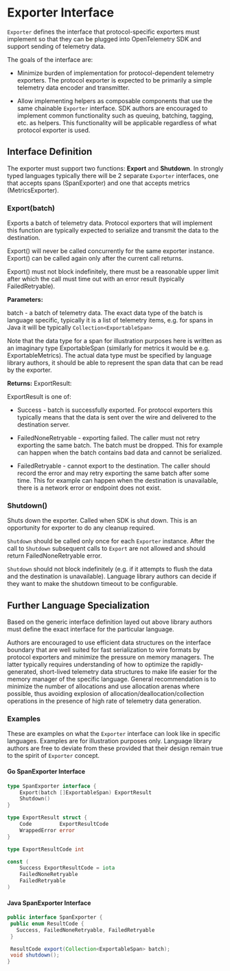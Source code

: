 # Exporter Interface

`Exporter` defines the interface that protocol-specific exporters must implement so that they can be plugged into OpenTelemetry SDK and support sending of telemetry data.

The goals of the interface are:

- Minimize burden of implementation for protocol-dependent telemetry exporters. The protocol exporter is expected to be primarily a simple telemetry data encoder and transmitter.

- Allow implementing helpers as composable components that use the same chainable `Exporter` interface. SDK authors are encouraged to implement common functionality such as queuing, batching, tagging, etc. as helpers. This functionality will be applicable regardless of what protocol exporter is used.

## Interface Definition

The exporter must support two functions: **Export** and **Shutdown**. In strongly typed languages typically there will be 2 separate `Exporter` interfaces, one that accepts spans (SpanExporter) and one that accepts metrics (MetricsExporter).

### Export(batch)

Exports a batch of telemetry data. Protocol exporters that will implement this function are typically expected to serialize and transmit the data to the destination.

Export() will never be called concurrently for the same exporter instance. Export() can be called again only after the current call returns.

Export() must not block indefinitely, there must be a reasonable upper limit after which the call must time out with an error result (typically FailedRetryable).

**Parameters:**

batch - a batch of telemetry data. The exact data type of the batch is language specific, typically it is a list of telemetry items, e.g. for spans in Java it will be typically `Collection<ExportableSpan>` 

Note that the data type for a span for illustration purposes here is written as an imaginary type ExportableSpan (similarly for metrics it would be e.g. ExportableMetrics). The actual data type must be specified by language library authors, it should be able to represent the span data that can be read by the exporter.

**Returns:** ExportResult:

ExportResult is one of:

- Success - batch is successfully exported. For protocol exporters this typically means that the data is sent over the wire and delivered to the destination server.

- FailedNoneRetryable - exporting failed. The caller must not retry exporting the same batch. The batch must be dropped. This for example can happen when the batch contains bad data and cannot be serialized.

- FailedRetryable - cannot export to the destination. The caller should record the error and may retry exporting the same batch after some time. This for example can happen when the destination is unavailable, there is a network error or endpoint does not exist. 

### Shutdown()

Shuts down the exporter. Called when SDK is shut down. This is an opportunity for exporter to do any cleanup required.

`Shutdown` should be called only once for each `Exporter` instance. After the call to `Shutdown` subsequent calls to `Export` are not allowed and should return FailedNoneRetryable error.

`Shutdown` should not block indefinitely (e.g. if it attempts to flush the data and the destination is unavailable). Language library authors can decide if they want to make the shutdown timeout to be configurable.

## Further Language Specialization

Based on the generic interface definition layed out above library authors must define the exact interface for the particular language. 

Authors are encouraged to use efficient data structures on the interface boundary that are well suited for fast serialization to wire formats by protocol exporters and minimize the pressure on memory managers. The latter typically requires understanding of how to optimize the rapidly-generated, short-lived telemetry data structures to make life easier for the memory manager of the specific language. General recommendation is to minimize the number of allocations and use allocation arenas where possible, thus avoiding explosion of allocation/deallocation/collection operations in the presence of high rate of telemetry data generation.

### Examples

These are examples on what the `Exporter` interface can look like in specific languages. Examples are for illustration purposes only. Language library authors are free to deviate from these provided that their design remain true to the spirit of `Exporter` concept.

#### Go SpanExporter Interface

```go
type SpanExporter interface {
    Export(batch []ExportableSpan) ExportResult
    Shutdown()
}

type ExportResult struct {
    Code         ExportResultCode
    WrappedError error
}

type ExportResultCode int

const (
    Success ExportResultCode = iota
    FailedNoneRetryable
    FailedRetryable
)
```

#### Java SpanExporter Interface

```java
public interface SpanExporter {
 public enum ResultCode {
   Success, FailedNoneRetryable, FailedRetryable
 }

 ResultCode export(Collection<ExportableSpan> batch);
 void shutdown();
}
```

